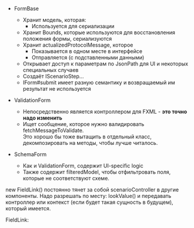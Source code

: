   
- FormBase
    - Хранит модель, которая:
        - Используется для сериализации
    - Хранит Bounds, которые используются для восстановления положения формы, сериализуются
    - Хранит actualizedProtocolMessage, которое
        - Показывается в одном месте в интерфейсе
        - Отправляется (с подставленными данными)
    - Открывает доступ к параметрам по JsonPath для UI и некоторых специальных случаев
    - Создаёт IScenarioStep...
    - IForm\#submit имеет разную семантику и возвращаемый им результат не используется
- ValidationForm
    - Непосредственно является контроллером для FXML - **это точно надо изменить**
    - Ищет сообщение, которое нужно валидировать fetchMessageToValidate.  
        Это хорошо бы тоже вытащить в отдельный класс, декомпозировать на методы, чтобы лучше читалось.  
        
- SchemaForm
    
    - Как и ValidationForm, содержит UI-specific logic
    - Также содержит filteredModel, чтобы отфильтровать поля, которые не соответствуют схеме.
    
      
    
new FieldLink() постоянно тянет за собой scenarioController в другие компоненты. Надо разрешать по месту: lookValue() и передавать контроллер или контекст (если будет такая сущность в будущем), который имеется.  
  
FieldLink: